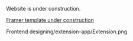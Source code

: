 Website is under construction. 

[Framer template under construction](https://framer.com/projects/Swiflex-AI-Powered-Chrome-Extension--pghmg0B6CS6AWqSevkd9-02L53?node=WQLkyLRf1)

Frontend designing/extension-app/Extension.png
